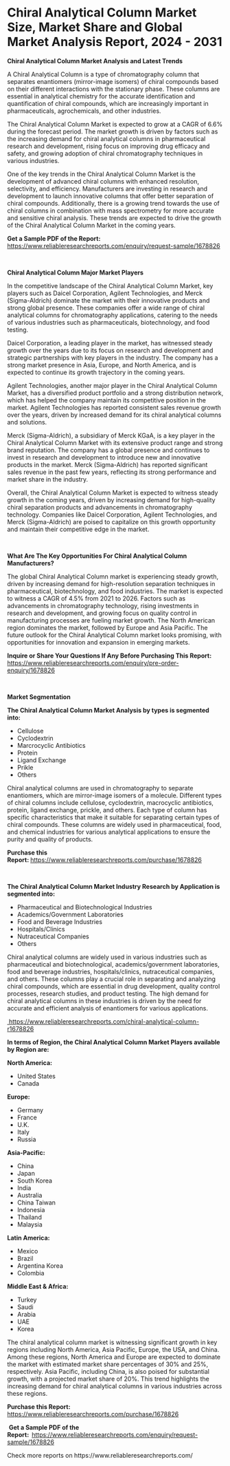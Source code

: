 <p><h1>Chiral Analytical Column Market Size, Market Share and Global Market Analysis Report, 2024 - 2031</h1></p><p><strong>Chiral Analytical Column Market Analysis and Latest Trends</strong></p>
<p><p>A Chiral Analytical Column is a type of chromatography column that separates enantiomers (mirror-image isomers) of chiral compounds based on their different interactions with the stationary phase. These columns are essential in analytical chemistry for the accurate identification and quantification of chiral compounds, which are increasingly important in pharmaceuticals, agrochemicals, and other industries.</p><p>The Chiral Analytical Column Market is expected to grow at a CAGR of 6.6% during the forecast period. The market growth is driven by factors such as the increasing demand for chiral analytical columns in pharmaceutical research and development, rising focus on improving drug efficacy and safety, and growing adoption of chiral chromatography techniques in various industries.</p><p>One of the key trends in the Chiral Analytical Column Market is the development of advanced chiral columns with enhanced resolution, selectivity, and efficiency. Manufacturers are investing in research and development to launch innovative columns that offer better separation of chiral compounds. Additionally, there is a growing trend towards the use of chiral columns in combination with mass spectrometry for more accurate and sensitive chiral analysis. These trends are expected to drive the growth of the Chiral Analytical Column Market in the coming years.</p></p>
<p><strong>Get a Sample PDF of the Report:&nbsp;</strong> <a href="https://www.reliableresearchreports.com/enquiry/request-sample/1678826">https://www.reliableresearchreports.com/enquiry/request-sample/1678826</a></p>
<p>&nbsp;</p>
<p><strong>Chiral Analytical Column Major Market Players</strong></p>
<p><p>In the competitive landscape of the Chiral Analytical Column Market, key players such as Daicel Corporation, Agilent Technologies, and Merck (Sigma-Aldrich) dominate the market with their innovative products and strong global presence. These companies offer a wide range of chiral analytical columns for chromatography applications, catering to the needs of various industries such as pharmaceuticals, biotechnology, and food testing.</p><p>Daicel Corporation, a leading player in the market, has witnessed steady growth over the years due to its focus on research and development and strategic partnerships with key players in the industry. The company has a strong market presence in Asia, Europe, and North America, and is expected to continue its growth trajectory in the coming years.</p><p>Agilent Technologies, another major player in the Chiral Analytical Column Market, has a diversified product portfolio and a strong distribution network, which has helped the company maintain its competitive position in the market. Agilent Technologies has reported consistent sales revenue growth over the years, driven by increased demand for its chiral analytical columns and solutions.</p><p>Merck (Sigma-Aldrich), a subsidiary of Merck KGaA, is a key player in the Chiral Analytical Column Market with its extensive product range and strong brand reputation. The company has a global presence and continues to invest in research and development to introduce new and innovative products in the market. Merck (Sigma-Aldrich) has reported significant sales revenue in the past few years, reflecting its strong performance and market share in the industry.</p><p>Overall, the Chiral Analytical Column Market is expected to witness steady growth in the coming years, driven by increasing demand for high-quality chiral separation products and advancements in chromatography technology. Companies like Daicel Corporation, Agilent Technologies, and Merck (Sigma-Aldrich) are poised to capitalize on this growth opportunity and maintain their competitive edge in the market.</p></p>
<p>&nbsp;</p>
<p><strong>What Are The Key Opportunities For Chiral Analytical Column Manufacturers?</strong></p>
<p><p>The global Chiral Analytical Column market is experiencing steady growth, driven by increasing demand for high-resolution separation techniques in pharmaceutical, biotechnology, and food industries. The market is expected to witness a CAGR of 4.5% from 2021 to 2026. Factors such as advancements in chromatography technology, rising investments in research and development, and growing focus on quality control in manufacturing processes are fueling market growth. The North American region dominates the market, followed by Europe and Asia Pacific. The future outlook for the Chiral Analytical Column market looks promising, with opportunities for innovation and expansion in emerging markets.</p></p>
<p><strong>Inquire or Share Your Questions If Any Before Purchasing This Report:</strong> <a href="https://www.reliableresearchreports.com/enquiry/pre-order-enquiry/1678826">https://www.reliableresearchreports.com/enquiry/pre-order-enquiry/1678826</a></p>
<p>&nbsp;</p>
<p><strong>Market Segmentation</strong></p>
<p><strong>The Chiral Analytical Column Market Analysis by types is segmented into:</strong></p>
<p><ul><li>Cellulose</li><li>Cyclodextrin</li><li>Marcrocyclic Antibiotics</li><li>Protein</li><li>Ligand Exchange</li><li>Prikle</li><li>Others</li></ul></p>
<p><p>Chiral analytical columns are used in chromatography to separate enantiomers, which are mirror-image isomers of a molecule. Different types of chiral columns include cellulose, cyclodextrin, macrocyclic antibiotics, protein, ligand exchange, prickle, and others. Each type of column has specific characteristics that make it suitable for separating certain types of chiral compounds. These columns are widely used in pharmaceutical, food, and chemical industries for various analytical applications to ensure the purity and quality of products.</p></p>
<p><strong>Purchase this Report:&nbsp;</strong><a href="https://www.reliableresearchreports.com/purchase/1678826">https://www.reliableresearchreports.com/purchase/1678826</a></p>
<p>&nbsp;</p>
<p><strong>The Chiral Analytical Column Market Industry Research by Application is segmented into:</strong></p>
<p><ul><li>Pharmaceutical and Biotechnological Industries</li><li>Academics/Government Laboratories</li><li>Food and Beverage Industries</li><li>Hospitals/Clinics</li><li>Nutraceutical Companies</li><li>Others</li></ul></p>
<p><p>Chiral analytical columns are widely used in various industries such as pharmaceutical and biotechnological, academics/government laboratories, food and beverage industries, hospitals/clinics, nutraceutical companies, and others. These columns play a crucial role in separating and analyzing chiral compounds, which are essential in drug development, quality control processes, research studies, and product testing. The high demand for chiral analytical columns in these industries is driven by the need for accurate and efficient analysis of enantiomers for various applications.</p></p>
<p><a href="https://www.reliableresearchreports.com/chiral-analytical-column-r1678826">&nbsp;https://www.reliableresearchreports.com/chiral-analytical-column-r1678826</a></p>
<p><strong>In terms of Region, the Chiral Analytical Column Market Players available by Region are:</strong></p>
<p>
    <p> <strong> North America: </strong>
        <ul>
            <li>United States</li>
            <li>Canada</li>
        </ul>
        </p> 
    <p> <strong> Europe: </strong>
        <ul>
            <li>Germany</li>
            <li>France</li>
            <li>U.K.</li>
            <li>Italy</li>
            <li>Russia</li>
        </ul>
        </p> 
    <p> <strong> Asia-Pacific: </strong>
        <ul>
            <li>China</li>
            <li>Japan</li>
            <li>South Korea</li>
            <li>India</li>
            <li>Australia</li>
            <li>China Taiwan</li>
            <li>Indonesia</li>
            <li>Thailand</li>
            <li>Malaysia</li>
        </ul>
        </p> 
    <p> <strong> Latin America: </strong>
        <ul>
            <li>Mexico</li>
            <li>Brazil</li>
            <li>Argentina Korea</li>
            <li>Colombia</li>
        </ul>
        </p> 
    <p> <strong> Middle East & Africa: </strong>
        <ul>
            <li>Turkey</li>
            <li>Saudi</li>
            <li>Arabia</li>
            <li>UAE</li>
            <li>Korea</li>
        </ul>
    </p>
    </p>
<p><p>The chiral analytical column market is witnessing significant growth in key regions including North America, Asia Pacific, Europe, the USA, and China. Among these regions, North America and Europe are expected to dominate the market with estimated market share percentages of 30% and 25%, respectively. Asia Pacific, including China, is also poised for substantial growth, with a projected market share of 20%. This trend highlights the increasing demand for chiral analytical columns in various industries across these regions.</p></p>
<p><strong>Purchase this Report: </strong><a href="https://www.reliableresearchreports.com/purchase/1678826">https://www.reliableresearchreports.com/purchase/1678826</a></p>
<p>&nbsp;<strong>Get a Sample PDF of the Report:&nbsp;&nbsp;</strong><a href="https://www.reliableresearchreports.com/enquiry/request-sample/1678826">https://www.reliableresearchreports.com/enquiry/request-sample/1678826</a></p>
<p><strong></strong></p>
<p>Check more reports on https://www.reliableresearchreports.com/</p>